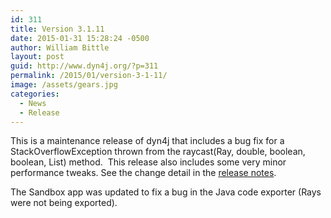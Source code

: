```yaml
---
id: 311
title: Version 3.1.11
date: 2015-01-31 15:28:24 -0500
author: William Bittle
layout: post
guid: http://www.dyn4j.org/?p=311
permalink: /2015/01/version-3-1-11/
image: /assets/gears.jpg
categories:
  - News
  - Release
---
```

This is a maintenance release of dyn4j that includes a bug fix for a StackOverflowException thrown from the raycast(Ray, double, boolean, boolean, List) method.  This release also includes some very minor performance tweaks. See the change detail in the <a title="Release Notes"  href="https://github.com/dyn4j/dyn4j/blob/master/RELEASE-NOTES.md">release notes</a>.

The Sandbox app was updated to fix a bug in the Java code exporter (Rays were not being exported).